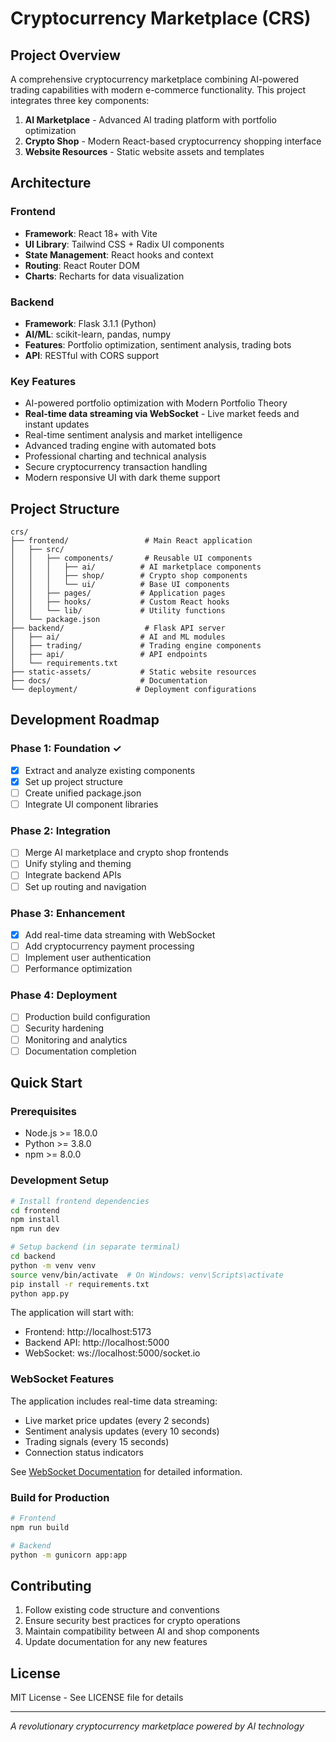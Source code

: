 # Cryptocurrency Marketplace (CRS)

## Project Overview

A comprehensive cryptocurrency marketplace combining AI-powered trading capabilities with modern e-commerce functionality. This project integrates three key components:

1. **AI Marketplace** - Advanced AI trading platform with portfolio optimization
2. **Crypto Shop** - Modern React-based cryptocurrency shopping interface  
3. **Website Resources** - Static website assets and templates

## Architecture

### Frontend
- **Framework**: React 18+ with Vite
- **UI Library**: Tailwind CSS + Radix UI components
- **State Management**: React hooks and context
- **Routing**: React Router DOM
- **Charts**: Recharts for data visualization

### Backend
- **Framework**: Flask 3.1.1 (Python)
- **AI/ML**: scikit-learn, pandas, numpy
- **Features**: Portfolio optimization, sentiment analysis, trading bots
- **API**: RESTful with CORS support

### Key Features
- AI-powered portfolio optimization with Modern Portfolio Theory
- **Real-time data streaming via WebSocket** - Live market feeds and instant updates
- Real-time sentiment analysis and market intelligence
- Advanced trading engine with automated bots
- Professional charting and technical analysis
- Secure cryptocurrency transaction handling
- Modern responsive UI with dark theme support

## Project Structure

```
crs/
├── frontend/                 # Main React application
│   ├── src/
│   │   ├── components/       # Reusable UI components
│   │   │   ├── ai/          # AI marketplace components
│   │   │   ├── shop/        # Crypto shop components
│   │   │   └── ui/          # Base UI components
│   │   ├── pages/           # Application pages
│   │   ├── hooks/           # Custom React hooks
│   │   └── lib/             # Utility functions
│   └── package.json
├── backend/                  # Flask API server
│   ├── ai/                  # AI and ML modules
│   ├── trading/             # Trading engine components
│   ├── api/                 # API endpoints
│   └── requirements.txt
├── static-assets/           # Static website resources
├── docs/                    # Documentation
└── deployment/             # Deployment configurations
```

## Development Roadmap

### Phase 1: Foundation ✓
- [x] Extract and analyze existing components
- [x] Set up project structure
- [ ] Create unified package.json
- [ ] Integrate UI component libraries

### Phase 2: Integration
- [ ] Merge AI marketplace and crypto shop frontends
- [ ] Unify styling and theming
- [ ] Integrate backend APIs
- [ ] Set up routing and navigation

### Phase 3: Enhancement
- [x] Add real-time data streaming with WebSocket
- [ ] Add cryptocurrency payment processing
- [ ] Implement user authentication
- [ ] Performance optimization

### Phase 4: Deployment
- [ ] Production build configuration
- [ ] Security hardening
- [ ] Monitoring and analytics
- [ ] Documentation completion

## Quick Start

### Prerequisites
- Node.js >= 18.0.0
- Python >= 3.8.0
- npm >= 8.0.0

### Development Setup
```bash
# Install frontend dependencies
cd frontend
npm install
npm run dev

# Setup backend (in separate terminal)
cd backend
python -m venv venv
source venv/bin/activate  # On Windows: venv\Scripts\activate
pip install -r requirements.txt
python app.py
```

The application will start with:
- Frontend: http://localhost:5173
- Backend API: http://localhost:5000
- WebSocket: ws://localhost:5000/socket.io

### WebSocket Features
The application includes real-time data streaming:
- Live market price updates (every 2 seconds)
- Sentiment analysis updates (every 10 seconds)
- Trading signals (every 15 seconds)
- Connection status indicators

See [WebSocket Documentation](docs/WEBSOCKET_STREAMING.md) for detailed information.

### Build for Production
```bash
# Frontend
npm run build

# Backend
python -m gunicorn app:app
```

## Contributing

1. Follow existing code structure and conventions
2. Ensure security best practices for crypto operations
3. Maintain compatibility between AI and shop components
4. Update documentation for any new features

## License

MIT License - See LICENSE file for details

---

*A revolutionary cryptocurrency marketplace powered by AI technology*